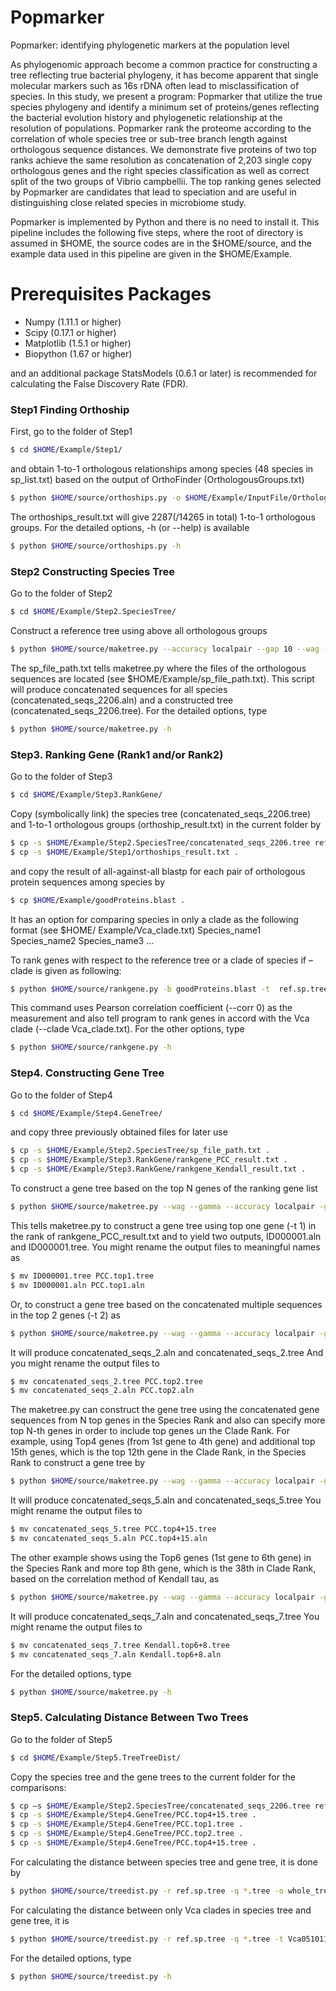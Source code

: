 # Popmarker
Popmarker: identifying phylogenetic markers at the population level

As phylogenomic approach become a common practice for constructing a tree reflecting true bacterial phylogeny, it has become apparent that single molecular markers such as 16s rDNA often lead to misclassification of species. In this study, we present a program: Popmarker that utilize the true species phylogeny and identify a minimum set of proteins/genes reflecting the bacterial evolution history and phylogenetic relationship at the resolution of populations. 
  Popmarker rank the proteome according to the correlation of whole species tree or sub-tree branch length against orthologous sequence distances. We demonstrate five proteins of two top ranks achieve the same resolution as concatenation of 2,203 single copy orthologous genes and the right species classification as well as correct split of the two groups of Vibrio campbellii. The top ranking genes selected by Popmarker are candidates that lead to speciation and are useful in distinguishing close related species in microbiome study.

Popmarker is implemented by Python and there is no need to install it. This pipeline includes the following five steps, where the root of directory is assumed in $HOME, the source codes are in the $HOME/source, and the example data used in this pipeline are given in the $HOME/Example.

# Prerequisites Packages

  - Numpy (1.11.1 or higher)
  - Scipy (0.17.1 or higher)
  - Matplotlib (1.5.1 or higher)
  - Biopython (1.67 or higher)

and an additional package StatsModels (0.6.1 or later) is recommended for calculating the False Discovery Rate (FDR).

### Step1 Finding Orthoship

First, go to the folder of Step1
```sh
$ cd $HOME/Example/Step1/
```
and obtain 1-to-1 orthologous relationships among species (48 species in sp_list.txt) based on the output of OrthoFinder (OrthologousGroups.txt)
```sh
$ python $HOME/source/orthoships.py -o $HOME/Example/InputFile/OrthologousGroups.txt -s $HOME/ Example /InputFile/sp_list.txt -r orthoships_result.txt
```
The orthoships_result.txt will give 2287(/14265 in total) 1-to-1 orthologous groups. For the detailed options, -h (or --help) is available
```sh
$ python $HOME/source/orthoships.py -h
```

### Step2 Constructing Species Tree
Go to the folder of Step2
```sh
$ cd $HOME/Example/Step2.SpeciesTree/
```
Construct a reference tree using above all orthologous groups
```sh
$ python $HOME/source/maketree.py --accuracy localpair --gap 10 --wag --gamma --orthogrp $HOME/Example/Step1/orthoships_result.txt -s sp_file_path.txt 
```

The sp_file_path.txt tells maketree.py where the files of the orthologous sequences are located (see $HOME/Example/sp_file_path.txt). This script will produce concatenated sequences for all species (concatenated_seqs_2206.aln) and a constructed tree (concatenated_seqs_2206.tree). For the detailed options, type

```sh
$ python $HOME/source/maketree.py -h
```

### Step3. Ranking Gene (Rank1 and/or Rank2)
Go to the folder of Step3
```sh
$ cd $HOME/Example/Step3.RankGene/
```
Copy (symbolically link) the species tree (concatenated_seqs_2206.tree) and 1-to-1 orthologous groups (orthoship_result.txt) in the current folder by
```sh
$ cp -s $HOME/Example/Step2.SpeciesTree/concatenated_seqs_2206.tree ref.sp.tree
$ cp -s $HOME/Example/Step1/orthoships_result.txt .
```
and copy the result of all-against-all blastp for each pair of orthologous protein sequences among species by
```sh
$ cp $HOME/Example/goodProteins.blast .
```
It has an option for comparing species in only a clade as the following format (see $HOME/ Example/Vca_clade.txt)
Species_name1
Species_name2
Species_name3
…

To rank genes with respect to the reference tree or a clade of species if –clade is given as following:
```sh
$ python $HOME/source/rankgene.py -b goodProteins.blast -t  ref.sp.tree -o orthoships_result.txt --clade Vca_clade.txt --corr 0 -r rankgene_PCC_result.txt
```
This command uses Pearson correlation coefficient (--corr 0) as the measurement and also tell program to rank genes in accord with the Vca clade (--clade Vca_clade.txt). For the other options, type
```sh
$ python $HOME/source/rankgene.py -h
```

### Step4. Constructing Gene Tree
Go to the folder of Step4
```sh
$ cd $HOME/Example/Step4.GeneTree/
```
and copy three previously obtained files for later use
```sh
$ cp -s $HOME/Example/Step2.SpeciesTree/sp_file_path.txt .
$ cp -s $HOME/Example/Step3.RankGene/rankgene_PCC_result.txt .
$ cp -s $HOME/Example/Step3.RankGene/rankgene_Kendall_result.txt .
```

To construct a gene tree based on the top N genes of the ranking gene list
```sh
$ python $HOME/source/maketree.py --wag --gamma --accuracy localpair -g rankgene_PCC_result.txt -s sp_file_path.txt -t 1
```
This tells maketree.py to construct a gene tree using top one gene (-t 1) in the rank of rankgene_PCC_result.txt and to yield two outputs, ID000001.aln and ID000001.tree.
You might rename the output files to meaningful names as
```sh
$ mv ID000001.tree PCC.top1.tree
$ mv ID000001.aln PCC.top1.aln
```
Or, to construct a gene tree based on the concatenated multiple sequences in the top 2 genes (-t 2) as
```sh
$ python $HOME/source/maketree.py --wag --gamma --accuracy localpair -g rankgene_PCC_result.txt -s sp_file_path.txt -t 2 --con
```
It will produce concatenated_seqs_2.aln and concatenated_seqs_2.tree 
And you might rename the output files to
```sh
$ mv concatenated_seqs_2.tree PCC.top2.tree
$ mv concatenated_seqs_2.aln PCC.top2.aln
```

The maketree.py can construct the gene tree using the concatenated gene sequences from N top genes in the Species Rank and also can specify more top N-th genes in order to include top genes un the Clade Rank. For example, using Top4 genes (from 1st gene to 4th gene) and additional top 15th genes, which is the top 12th gene in the Clade Rank, in the Species Rank to construct a gene tree by
```sh
$ python $HOME/source/maketree.py --wag --gamma --accuracy localpair -g rankgene_PCC_result.txt -s sp_file_path.txt -t 4 -n 15 --con
```
It will produce concatenated_seqs_5.aln and concatenated_seqs_5.tree 
You might rename the output files to
```sh
$ mv concatenated_seqs_5.tree PCC.top4+15.tree
$ mv concatenated_seqs_5.aln PCC.top4+15.aln
```

The other example shows using the Top6 genes (1st gene to 6th gene) in the Species Rank and more top 8th gene, which is the 38th in Clade Rank, based on the correlation method of Kendall tau, as
```sh
$ python $HOME/source/maketree.py --wag --gamma --accuracy localpair -g rankgene_Kendall_result.txt -s sp_file_path.txt -t 6 -n 8 --con
```
It will produce concatenated_seqs_7.aln and concatenated_seqs_7.tree 
You might rename the output files to
```sh
$ mv concatenated_seqs_7.tree Kendall.top6+8.tree
$ mv concatenated_seqs_7.aln Kendall.top6+8.aln
```
For the detailed options, type
```sh
$ python $HOME/source/maketree.py -h
```

### Step5. Calculating Distance Between Two Trees
Go to the folder of Step5
```sh
$ cd $HOME/Example/Step5.TreeTreeDist/
```
Copy the species tree and the gene trees to the current folder for the comparisons:
```sh
$ cp –s $HOME/Example/Step2.SpeciesTree/concatenated_seqs_2206.tree ref.sp.tree
$ cp -s $HOME/Example/Step4.GeneTree/PCC.top4+15.tree .
$ cp -s $HOME/Example/Step4.GeneTree/PCC.top1.tree .
$ cp -s $HOME/Example/Step4.GeneTree/PCC.top2.tree .
$ cp -s $HOME/Example/Step4.GeneTree/PCC.top4+15.tree .
```
For calculating the distance between species tree and gene tree, it is done by
```sh
$ python $HOME/source/treedist.py -r ref.sp.tree -q *.tree -o whole_tree_distance.txt
```

For calculating the distance between only Vca clades in species tree and gene tree, it is
```sh
$ python $HOME/source/treedist.py -r ref.sp.tree -q *.tree -t Vca051011E Vca051011F Vca051011G Vca1114GL Vca1116 Vca151112c Vca200612B VcaCCS02 VcaDS40M4 VcaHY01 VcaKC13 VcaNBRC15631 VcaUMTGB204 -o VcaClade_tree_distance.txt
```
For the detailed options, type
```sh
$ python $HOME/source/treedist.py -h
```

[//]: # (These are reference links used in the body of this note and get stripped out when the markdown processor does its job. There is no need to format nicely because it shouldn't be seen. Thanks SO - http://stackoverflow.com/questions/4823468/store-comments-in-markdown-syntax)


   [dill]: <https://github.com/joemccann/dillinger>
   [git-repo-url]: <https://github.com/joemccann/dillinger.git>
   [john gruber]: <http://daringfireball.net>
   [df1]: <http://daringfireball.net/projects/markdown/>
   [markdown-it]: <https://github.com/markdown-it/markdown-it>
   [Ace Editor]: <http://ace.ajax.org>
   [node.js]: <http://nodejs.org>
   [Twitter Bootstrap]: <http://twitter.github.com/bootstrap/>
   [jQuery]: <http://jquery.com>
   [@tjholowaychuk]: <http://twitter.com/tjholowaychuk>
   [express]: <http://expressjs.com>
   [AngularJS]: <http://angularjs.org>
   [Gulp]: <http://gulpjs.com>

   [PlDb]: <https://github.com/joemccann/dillinger/tree/master/plugins/dropbox/README.md>
   [PlGh]: <https://github.com/joemccann/dillinger/tree/master/plugins/github/README.md>
   [PlGd]: <https://github.com/joemccann/dillinger/tree/master/plugins/googledrive/README.md>
   [PlOd]: <https://github.com/joemccann/dillinger/tree/master/plugins/onedrive/README.md>
   [PlMe]: <https://github.com/joemccann/dillinger/tree/master/plugins/medium/README.md>
   [PlGa]: <https://github.com/RahulHP/dillinger/blob/master/plugins/googleanalytics/README.md>
